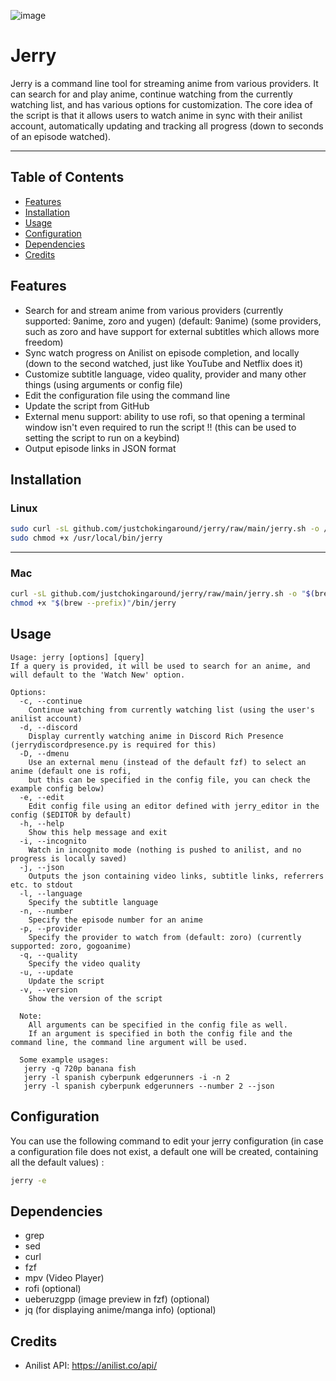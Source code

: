 ![image](https://github.com/justchokingaround/jerry/assets/44473782/9f49b6e1-a07a-4610-b893-6a5ab816c40b)


# Jerry
Jerry is a command line tool for streaming anime from various providers. It can search for and play anime, continue watching from the currently watching list, and has various options for customization. The core idea of the script is that it allows users to watch anime in sync with their anilist account, automatically updating and tracking all progress (down to seconds of an episode watched).

---
## Table of Contents
- [Features](#features)
- [Installation](#installation)
- [Usage](#usage)
- [Configuration](#configuration)
- [Dependencies](#dependencies)
- [Credits](#credits)

## Features
- Search for and stream anime from various providers (currently supported: 9anime, zoro and yugen) (default: 9anime)
  (some providers, such as zoro and have support for external subtitles which allows more freedom)
- Sync watch progress on Anilist on episode completion, and locally (down to the second watched, just like YouTube and Netflix does it)
- Customize subtitle language, video quality, provider and many other things (using arguments or config file)
- Edit the configuration file using the command line
- Update the script from GitHub
- External menu support: ability to use rofi, so that opening a terminal window isn't even required to run the script !! (this can be used to setting the script to run on a keybind)
- Output episode links in JSON format


## Installation
### Linux
```sh
sudo curl -sL github.com/justchokingaround/jerry/raw/main/jerry.sh -o /usr/local/bin/jerry &&
sudo chmod +x /usr/local/bin/jerry
```
---
### Mac
```sh
curl -sL github.com/justchokingaround/jerry/raw/main/jerry.sh -o "$(brew --prefix)"/bin/jerry &&
chmod +x "$(brew --prefix)"/bin/jerry
```

## Usage
```
Usage: jerry [options] [query]
If a query is provided, it will be used to search for an anime, and will default to the 'Watch New' option.

Options:
  -c, --continue
    Continue watching from currently watching list (using the user's anilist account)
  -d, --discord
    Display currently watching anime in Discord Rich Presence (jerrydiscordpresence.py is required for this)
  -D, --dmenu
    Use an external menu (instead of the default fzf) to select an anime (default one is rofi, 
    but this can be specified in the config file, you can check the example config below)
  -e, --edit
    Edit config file using an editor defined with jerry_editor in the config ($EDITOR by default)
  -h, --help
    Show this help message and exit
  -i, --incognito
    Watch in incognito mode (nothing is pushed to anilist, and no progress is locally saved)
  -j, --json
    Outputs the json containing video links, subtitle links, referrers etc. to stdout
  -l, --language
    Specify the subtitle language
  -n, --number
    Specify the episode number for an anime
  -p, --provider
    Specify the provider to watch from (default: zoro) (currently supported: zoro, gogoanime)
  -q, --quality
    Specify the video quality
  -u, --update
    Update the script
  -v, --version
    Show the version of the script

  Note: 
    All arguments can be specified in the config file as well.
    If an argument is specified in both the config file and the command line, the command line argument will be used.

  Some example usages:
   jerry -q 720p banana fish
   jerry -l spanish cyberpunk edgerunners -i -n 2
   jerry -l spanish cyberpunk edgerunners --number 2 --json
```
## Configuration

You can use the following command to edit your jerry configuration (in case a configuration file does not exist, a default one will be created, containing all the default values) :
```sh
jerry -e
```

## Dependencies
- grep
- sed
- curl
- fzf
- mpv (Video Player)
- rofi (optional)
- ueberuzgpp (image preview in fzf) (optional)
- jq (for displaying anime/manga info) (optional)

## Credits
- Anilist API: https://anilist.co/api/
